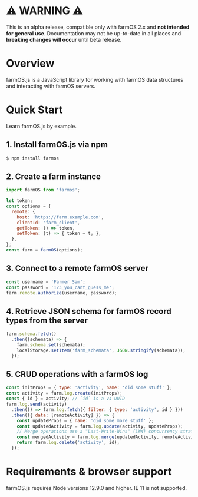 # ⚠️ __WARNING__ ⚠️
This is an alpha release, compatible only with farmOS 2.x and __not intended for general use__. Documentation may not be up-to-date in all places and __breaking changes will occur__ until beta release.

# Overview
farmOS.js is a JavaScript library for working with farmOS data structures and interacting with farmOS servers.

# Quick Start
Learn farmOS.js by example.

## 1. Install farmOS.js via npm

```bash
$ npm install farmos
```

## 2. Create a farm instance

```js
import farmOS from 'farmos';

let token;
const options = {
  remote: {
    host: 'https://farm.example.com',
    clientId: 'farm_client',
    getToken: () => token,
    setToken: (t) => { token = t; },
  },
};
const farm = farmOS(options);
```

## 3. Connect to a remote farmOS server

```js
const username = 'Farmer Sam';
const password = '123_you_cant_guess_me';
farm.remote.authorize(username, password);
```

## 4. Retrieve JSON schema for farmOS record types from the server

```js
farm.schema.fetch()
  .then((schemata) => {
    farm.schema.set(schemata);
    localStorage.setItem('farm_schemata', JSON.stringify(schemata));
  });
```

## 5. CRUD operations with a farmOS log

```js
const initProps = { type: 'activity', name: 'did some stuff' };
const activity = farm.log.create(initProps);
const { id } = activity; // `id` is a v4 UUID
farm.log.send(activity)
  .then(() => farm.log.fetch({ filter: { type: 'activity', id } }))
  .then(({ data: [remoteActivity] }) => {
    const updateProps = { name: 'did some more stuff' };
    const updatedActivity = farm.log.update(activity, updateProps);
    // Merge operations use a "Last-Write-Wins" (LWW) concurrency strategy.
    const mergedActivity = farm.log.merge(updatedActivity, remoteActivity);
    return farm.log.delete('activity', id);
  });
```

# Requirements & browser support
farmOS.js requires Node versions 12.9.0 and higher. IE 11 is not supported.
